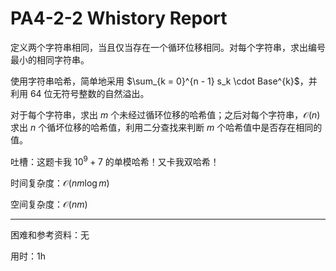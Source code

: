 # PA4-2-2 Whistory Report

定义两个字符串相同，当且仅当存在一个循环位移相同。对每个字符串，求出编号最小的相同字符串。

使用字符串哈希，简单地采用 $\sum_{k = 0}^{n - 1} s_k \cdot Base^{k}$，并利用 $64$ 位无符号整数的自然溢出。

对于每个字符串，求出 $m$ 个未经过循环位移的哈希值；之后对每个字符串，$\mathcal O(n)$ 求出 $n$ 个循坏位移的哈希值，利用二分查找来判断 $m$ 个哈希值中是否存在相同的值。

吐槽：这题卡我 $10^9+7$ 的单模哈希！又卡我双哈希！

时间复杂度：$\mathcal O(nm \log m)$

空间复杂度：$\mathcal O(nm)$

---

困难和参考资料：无

用时：1h
